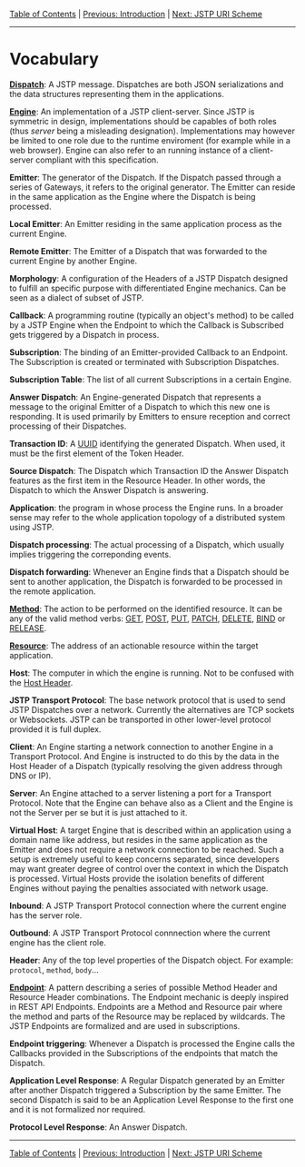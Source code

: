 [Table of Contents](index.md) | [Previous: Introduction](introduction.md) | [Next: JSTP URI Scheme](uri.md)

---

Vocabulary
==========

[**Dispatch**](syntax/index.md): A JSTP message. Dispatches are both JSON serializations and the data structures representing them in the applications.

[**Engine**](engine.md): An implementation of a JSTP client-server. Since JSTP is symmetric in design, implementations should be capables of both roles (thus _server_ being a misleading designation). Implementations may however be limited to one role due to the runtime enviroment (for example while in a web browser). Engine can also refer to an running instance of a client-server compliant with this specification.

**Emitter**: The generator of the Dispatch. If the Dispatch passed through a series of Gateways, it refers to the original generator. The Emitter can reside in the same application as the Engine where the Dispatch is being processed.

**Local Emitter**: An Emitter residing in the same application process as the current Engine.

**Remote Emitter**: The Emitter of a Dispatch that was forwarded to the current Engine by another Engine.

**Morphology**: A configuration of the Headers of a JSTP Dispatch designed to fulfill an specific purpose with differentiated Engine mechanics. Can be seen as a dialect of subset of JSTP.

**Callback**: A programming routine (typically an object's method) to be called by a JSTP Engine when the Endpoint to which the Callback is Subscribed gets triggered by a Dispatch in process.

**Subscription**: The binding of an Emitter-provided Callback to an Endpoint. The Subscription is created or terminated with Subscription Dispatches.

**Subscription Table**: The list of all current Subscriptions in a certain Engine. 

**Answer Dispatch**: An Engine-generated Dispatch that represents a message to the original Emitter of a Dispatch to which this new one is responding. It is used primarily by Emitters to ensure reception and correct processing of their Dispatches. 

**Transaction ID**: A [UUID](http://en.wikipedia.org/wiki/Universally_unique_identifier) identifying the generated Dispatch. When used, it must be the first element of the Token Header. 

**Source Dispatch**: The Dispatch which Transaction ID the Answer Dispatch features as the first item in the Resource Header. In other words, the Dispatch to which the Answer Dispatch is answering.

**Application**: the program in whose process the Engine runs. In a broader sense may refer to the whole application topology of a distributed system using JSTP.

**Dispatch processing**: The actual processing of a Dispatch, which usually implies triggering the correponding events.

**Dispatch forwarding**: Whenever an Engine finds that a Dispatch should be sent to another application, the Dispatch is forwarded to be processed in the remote application.

[**Method**](syntax/method.md): The action to be performed on the identified resource. It can be any of the valid method verbs: [GET](syntax/method.md#get), [POST](syntax/method.md#post), [PUT](syntax/method.md#put), [PATCH](syntax/method.md#patch), [DELETE](syntax/method.md#delete), [BIND](syntax/method.md#bind) or [RELEASE](syntax/method.md#release).

[**Resource**](syntax/resource.md): The address of an actionable resource within the target application.

**Host**: The computer in which the engine is running. Not to be confused with the [Host Header](syntax/host.md).

**JSTP Transport Protocol**: The base network protocol that is used to send JSTP Dispatches over a network. Currently the alternatives are TCP sockets or Websockets. JSTP can be transported in other lower-level protocol provided it is full duplex.

**Client**: An Engine starting a network connection to another Engine in a Transport Protocol. And Engine is instructed to do this by the data in the Host Header of a Dispatch (typically resolving the given address through DNS or IP).

**Server**: An Engine attached to a server listening a port for a Transport Protocol. Note that the Engine can behave also as a Client and the Engine is not the Server per se but it is just attached to it.

**Virtual Host**: A target Engine that is described within an application using a domain name like address, but resides in the same application as the Emitter and does not require a network connection to be reached. Such a setup is extremely useful to keep concerns separated, since developers may want greater degree of control over the context in which the Dispatch is processed. Virtual Hosts provide the isolation benefits of different Engines without paying the penalties associated with network usage.

**Inbound**: A JSTP Transport Protocol connection where the current engine has the server role.

**Outbound**: A JSTP Transport Protocol connnection where the current engine has the client role.

**Header**: Any of the top level properties of the Dispatch object. For example: `protocol`, `method`, `body`...

[**Endpoint**](syntax/endpoint.md): A pattern describing a series of possible Method Header and Resource Header combinations. The Endpoint mechanic is deeply inspired in REST API Endpoints. Endpoints are a Method and Resource pair where the method and parts of the Resource may be replaced by wildcards. The JSTP Endpoints are formalized and are used in subscriptions.

**Endpoint triggering**: Whenever a Dispatch is processed the Engine calls the Callbacks provided in the Subscriptions of the endpoints that match the Dispatch.

**Application Level Response**: A Regular Dispatch generated by an Emitter after another Dispatch triggered a Subscription by the same Emitter. The second Dispatch is said to be an Application Level Response to the first one and it is not formalized nor required.

**Protocol Level Response**: An Answer Dispatch.

---

[Table of Contents](index.md) | [Previous: Introduction](introduction.md) | [Next: JSTP URI Scheme](uri.md)
